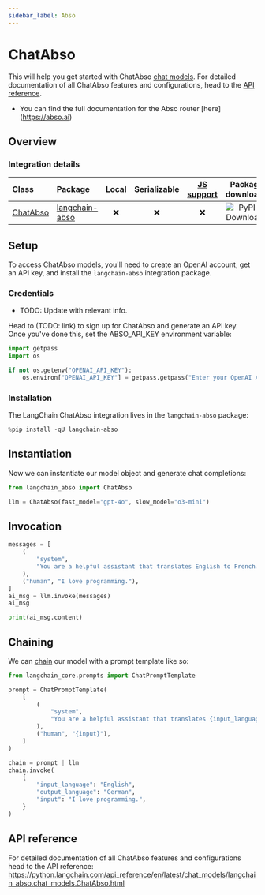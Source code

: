 ```yaml
---
sidebar_label: Abso
---
```


# ChatAbso

This will help you get started with ChatAbso [chat models](https://python.langchain.com/docs/concepts/chat_models/). For detailed documentation of all ChatAbso features and configurations, head to the [API reference](https://python.langchain.com/api_reference/en/latest/chat_models/langchain_abso.chat_models.ChatAbso.html).

- You can find the full documentation for the Abso router [here] (https://abso.ai)

## Overview
### Integration details

| Class | Package | Local | Serializable | [JS support](https://js.langchain.com/docs/integrations/chat/abso) | Package downloads | Package latest |
| :--- | :--- | :---: | :---: |  :---: | :---: | :---: |
| [ChatAbso](https://python.langchain.com/api_reference/en/latest/chat_models/langchain_abso.chat_models.ChatAbso.html) | [langchain-abso](https://python.langchain.com/api_reference/en/latest/abso_api_reference.html) | ❌ | ❌ | ❌ | ![PyPI - Downloads](https://img.shields.io/pypi/dm/langchain-abso?style=flat-square&label=%20) | ![PyPI - Version](https://img.shields.io/pypi/v/langchain-abso?style=flat-square&label=%20) |

## Setup
To access ChatAbso models, you'll need to create an OpenAI account, get an API key, and install the `langchain-abso` integration package.

### Credentials

- TODO: Update with relevant info.

Head to (TODO: link) to sign up for ChatAbso and generate an API key. Once you've done this, set the ABSO_API_KEY environment variable:


```python
import getpass
import os

if not os.getenv("OPENAI_API_KEY"):
    os.environ["OPENAI_API_KEY"] = getpass.getpass("Enter your OpenAI API key: ")
```

### Installation

The LangChain ChatAbso integration lives in the `langchain-abso` package:


```python
%pip install -qU langchain-abso
```

## Instantiation

Now we can instantiate our model object and generate chat completions:


```python
from langchain_abso import ChatAbso

llm = ChatAbso(fast_model="gpt-4o", slow_model="o3-mini")
```

## Invocation



```python
messages = [
    (
        "system",
        "You are a helpful assistant that translates English to French. Translate the user sentence.",
    ),
    ("human", "I love programming."),
]
ai_msg = llm.invoke(messages)
ai_msg
```


```python
print(ai_msg.content)
```

## Chaining

We can [chain](/oss/how-to/sequence/) our model with a prompt template like so:



```python
from langchain_core.prompts import ChatPromptTemplate

prompt = ChatPromptTemplate(
    [
        (
            "system",
            "You are a helpful assistant that translates {input_language} to {output_language}.",
        ),
        ("human", "{input}"),
    ]
)

chain = prompt | llm
chain.invoke(
    {
        "input_language": "English",
        "output_language": "German",
        "input": "I love programming.",
    }
)
```

## API reference

For detailed documentation of all ChatAbso features and configurations head to the API reference: https://python.langchain.com/api_reference/en/latest/chat_models/langchain_abso.chat_models.ChatAbso.html
